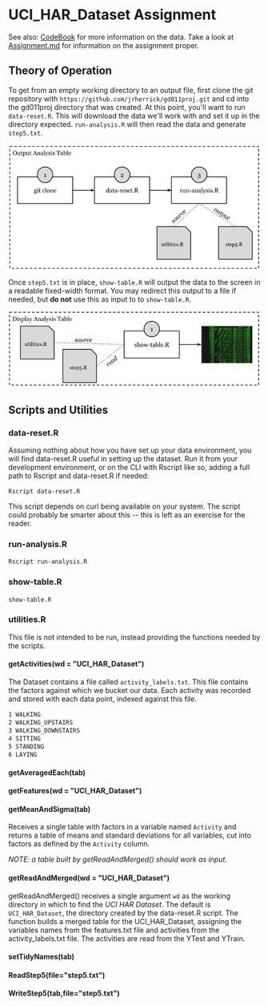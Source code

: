# UCI_HAR_Dataset Assignment

See also: [CodeBook](https://github.com/jrherrick/gd011proj/blob/master/CodeBook.md) for more information on the data. Take a look at [Assignment.md](https://github.com/jrherrick/gd011proj/blob/master/Assignment.md) for information on the assignment proper.


## Theory of Operation

To get from an empty working directory to an output file, first clone the git repository with `https://github.com/jrherrick/gd011proj.git` and cd into the gd011proj directory that was created. At this point, you'll want to run `data-reset.R`. This will download the data we'll work with and set it up in the directory expected. `run-analysis.R` will then read the data and generate `step5.txt`.

![w01.jpg](w01.png)

Once `step5.txt` is in place, `show-table.R` will output the data to the screen in a readable fixed-width format. You may redirect this output to a file if needed, but **do not** use this as input to to `show-table.R`.

![w02.jpg](w02.png)

## Scripts and Utilities

### data-reset.R

Assuming nothing about how you have set up your data environment, you will find data-reset.R useful in setting up the dataset. Run it from your development environment, or on the CLI with Rscript like so, adding a full path to Rscript and data-reset.R if needed:

    Rscript data-reset.R

This script depends on curl being available on your system. The script could probably be smarter about this -- this is left as an exercise for the reader.

### run-analysis.R

    Rscript run-analysis.R

### show-table.R

    show-table.R

### utilities.R

This file is not intended to be run, instead providing the functions needed by the scripts.

#### getActivities(wd = "UCI_HAR_Dataset")

The Dataset contains a file called `activity_labels.txt`. This file contains the factors against which we bucket our data. Each activity was recorded and stored with each data point, indexed against this file.

    1 WALKING
    2 WALKING_UPSTAIRS
    3 WALKING_DOWNSTAIRS
    4 SITTING
    5 STANDING
    6 LAYING

#### getAveragedEach(tab)

#### getFeatures(wd = "UCI_HAR_Dataset")

#### getMeanAndSigma(tab)

Receives a single table with factors in a variable named `Activity` and returns a table of means and standard deviations for all variables, cut into factors as defined by the `Activity` column.

*NOTE: a table built by getReadAndMerged() should work as input*.

#### getReadAndMerged(wd = "UCI_HAR_Dataset")

getReadAndMerged() receives a single argument `wd` as the working directory in which to find the *UCI HAR Dataset*. The default is `UCI_HAR_Dataset`, the directory created by the data-reset.R script. The function builds a merged table for the UCI_HAR_Dataset, assigning the variables names from the features.txt file and activities from the activity_labels.txt file. The activities are read from the YTest and YTrain.

#### setTidyNames(tab)



#### ReadStep5(file="step5.txt")

#### WriteStep5(tab,file="step5.txt")

